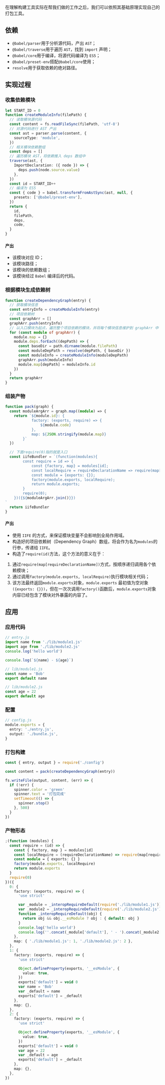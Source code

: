 在理解构建工具实际在帮我们做的工作之后，我们可以依照其基础原理实现自己的打包工具。
## 依赖

- `@babel/parser`用于分析源代码，产出 `AST`；
- `@babel/traverse`用于遍历 `AST`，找到 `import` 声明；
- `@babel/core`用于编译，将源代码编译为 `ES5`；
- `@babel/preset-env`搭配`@babel/core`使用；
- `resolve`用于获取依赖的绝对路径。
## 实现过程
### 收集依赖模块
```typescript
let START_ID = 0
function createModuleInfo(filePath) {
  // 读取模块源代码
  const content = fs.readFileSync(filePath, 'utf-8')
  // 对源代码进行 AST 产出
  const ast = parser.parse(content, {
    sourceType: 'module',
  })
  // 相关模块依赖数组
  const deps = []
  // 遍历模块 AST，将依赖推入 deps 数组中
  traverse(ast, {
    ImportDeclaration: ({ node }) => {
      deps.push(node.source.value)
    },
  })
  const id = START_ID++
  // 编译为 ES5
  const { code } = babel.transformFromAstSync(ast, null, {
    presets: ['@babel/preset-env'],
  })
  return {
    id,
    filePath,
    deps,
    code,
  }
}
```
#### 产出

- 该模块对应 ID；
- 该模块路径；
- 该模块的依赖数组；
- 该模块经过 `Babel` 编译后的代码。
### 根据模块生成依赖树
```typescript
function createDependencyGraph(entry) {
  // 获取模块信息
  const entryInfo = createModuleInfo(entry)
  // 项目依赖树
  const graphArr = []
  graphArr.push(entryInfo)
  // 以入口模块为起点，遍历整个项目依赖的模块，并将每个模块信息维护到 graphArr 中
  for (const module of graphArr) {
    module.map = {}
    module.deps.forEach((depPath) => {
      const baseDir = path.dirname(module.filePath)
      const moduleDepPath = resolve(depPath, { baseDir })
      const moduleInfo = createModuleInfo(moduleDepPath)
      graphArr.push(moduleInfo)
      module.map[depPath] = moduleInfo.id
    })
  }
  return graphArr
}
```
### 组装产物
```typescript
function pack(graph) {
  const moduleArgArr = graph.map((module) => {
    return `${module.id}: {
            factory: (exports, require) => {
                ${module.code}
            },
            map: ${JSON.stringify(module.map)}
        }`
  })

  // 下面require(0)指的就是入口
  const iifeBundler = `(function(modules){
        const require = id => {
            const {factory, map} = modules[id];
            const localRequire = requireDeclarationName => require(map[requireDeclarationName]); 
            const module = {exports: {}};
            factory(module.exports, localRequire); 
            return module.exports; 
        }
        require(0);
    })({${moduleArgArr.join()}})
`
  return iifeBundler
}
```
#### 产出

- 使用 `IIFE` 的方式，来保证模块变量不会影响到全局作用域。
- 构造好的项目依赖树（Dependency Graph）数组，将会作为名为`modules`的行参，传递给 `IIFE`。
- 构造了`require(id)`方法，这个方法的意义在于：
1. 通过`require(map[requireDeclarationName])`方式，按顺序递归调用各个依赖模块；
2. 通过调用`factory(module.exports, localRequire)`执行模块相关代码；
3. 该方法最终返回`module.exports`对象，`module.exports` 最初值为空对象`({exports: {}})`，但在一次次调用`factory()`函数后，`module.exports`对象内容已经包含了模块对外暴露的内容了。
## 应用
### 应用代码
```typescript
// entry.js
import name from './lib/module1.js'
import age from './lib/module2.js'
console.log('hello world')

console.log(`${name} - ${age}`)
```
```typescript
// lib/module1.js
const name = 'Bob'
export default name
```
```typescript
// lib/module2.js
const age = 22
export default age
```
### 配置
```typescript
// config.js
module.exports = {
  entry: './entry.js',
  output: './bundle.js',
}
```
### 打包构建
```typescript
const { entry, output } = require('./config')

const content = pack(createDependencyGraph(entry))

fs.writeFile(output, content, (err) => {
  if (!err) {
    spinner.color = 'green'
    spinner.text = '打包完成'
    setTimeout(() => {
      spinner.stop()
    }, 500)
  }
})
```
### 产物形态
```typescript
;(function (modules) {
  const require = (id) => {
    const { factory, map } = modules[id]
    const localRequire = (requireDeclarationName) => require(map[requireDeclarationName])
    const module = { exports: {} }
    factory(module.exports, localRequire)
    return module.exports
  }
  require(0)
})({
  0: {
    factory: (exports, require) => {
      'use strict'

      var _module = _interopRequireDefault(require('./lib/module1.js'))
      var _module2 = _interopRequireDefault(require('./lib/module2.js'))
      function _interopRequireDefault(obj) {
        return obj && obj.__esModule ? obj : { default: obj }
      }
      console.log('hello world')
      console.log(''.concat(_module['default'], ' - ').concat(_module2['default']))
    },
    map: { './lib/module1.js': 1, './lib/module2.js': 2 },
  },
  1: {
    factory: (exports, require) => {
      'use strict'

      Object.defineProperty(exports, '__esModule', {
        value: true,
      })
      exports['default'] = void 0
      var name = 'Bob'
      var _default = name
      exports['default'] = _default
    },
    map: {},
  },
  2: {
    factory: (exports, require) => {
      'use strict'

      Object.defineProperty(exports, '__esModule', {
        value: true,
      })
      exports['default'] = void 0
      var age = 22
      var _default = age
      exports['default'] = _default
    },
    map: {},
  },
})
```
